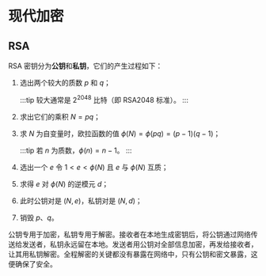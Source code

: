 # 现代加密

## RSA

RSA 密钥分为**公钥**和**私钥**，它们的产生过程如下：

1. 选出两个较大的质数 $p$ 和 $q$；
    
    :::tip
    较大通常是 $2^{2048}$ 比特（即 RSA2048 标准）。
    :::

2. 求出它们的乘积 $N=pq$；
3. 求 $N$ 为自变量时，欧拉函数的值 $\phi(N)=\phi(pq)=(p-1)(q-1)$；

    :::tip
    若 $n$ 为质数，$\phi(n)=n-1$。
    :::

4. 选出一个 $e$ 令 $1<e<\phi(N)$ 且 $e$ 与 $\phi(N)$ 互质；
5. 求得 $e$ 对 $\phi(N)$ 的逆模元 $d$；
6. 此时公钥对是 $(N,e)$，私钥对是 $(N,d)$；
7. 销毁 $p$、$q$。

公钥专用于加密，私钥专用于解密。接收者在本地生成密钥后，将公钥通过网络传送给发送者，私钥永远留在本地。发送者用公钥对全部信息加密，再发给接收者，让其用私钥解密。全程解密的关键都没有暴露在网络中，只有公钥和密文暴露，这便确保了安全。

